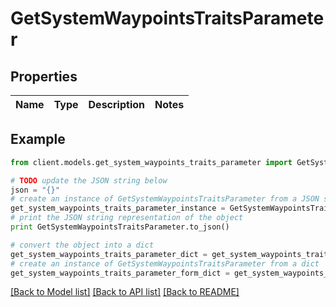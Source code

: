 # GetSystemWaypointsTraitsParameter


## Properties

Name | Type | Description | Notes
------------ | ------------- | ------------- | -------------

## Example

```python
from client.models.get_system_waypoints_traits_parameter import GetSystemWaypointsTraitsParameter

# TODO update the JSON string below
json = "{}"
# create an instance of GetSystemWaypointsTraitsParameter from a JSON string
get_system_waypoints_traits_parameter_instance = GetSystemWaypointsTraitsParameter.from_json(json)
# print the JSON string representation of the object
print GetSystemWaypointsTraitsParameter.to_json()

# convert the object into a dict
get_system_waypoints_traits_parameter_dict = get_system_waypoints_traits_parameter_instance.to_dict()
# create an instance of GetSystemWaypointsTraitsParameter from a dict
get_system_waypoints_traits_parameter_form_dict = get_system_waypoints_traits_parameter.from_dict(get_system_waypoints_traits_parameter_dict)
```
[[Back to Model list]](../README.md#documentation-for-models) [[Back to API list]](../README.md#documentation-for-api-endpoints) [[Back to README]](../README.md)


